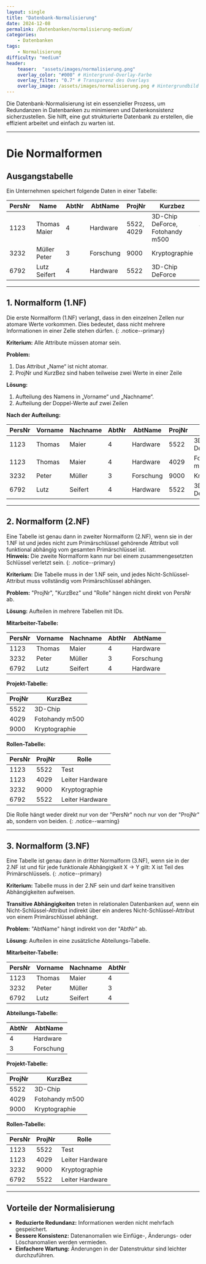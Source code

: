```yaml
---
layout: single
title: "Datenbank-Normalisierung"
date: 2024-12-08
permalink: /Datenbanken/normalisierung-medium/
categories:
    - Datenbanken
tags:
    - Normalisierung
difficulty: "medium"
header:
    teaser:  "assets/images/normalisierung.png"
    overlay_color: "#000" # Hintergrund-Overlay-Farbe
    overlay_filter: "0.7" # Transparenz des Overlays
    overlay_image: /assets/images/normalisierung.png # Hintergrundbild
---
```


Die Datenbank-Normalisierung ist ein essenzieller Prozess, um Redundanzen in Datenbanken zu minimieren und Datenkonsistenz sicherzustellen. Sie hilft, eine gut strukturierte Datenbank zu erstellen, die effizient arbeitet und einfach zu warten ist.

---

# Die Normalformen

## Ausgangstabelle
Ein Unternehmen speichert folgende Daten in einer Tabelle:

| PersNr | Name          | AbtNr | AbtName   | ProjNr | Kurzbez           | Rolle             |
|--------|---------------|-------|-----------|--------|-------------------|-------------------|
| 1123   | Thomas Maier  | 4     | Hardware  | 5522, 4029   | 3D-Chip DeForce, Fotohandy m500  | Test              |
| 3232   | Müller Peter  | 3     | Forschung | 9000   | Kryptographie     | Controll          |
| 6792   | Lutz Seifert  | 4     | Hardware  | 5522   | 3D-Chip DeForce   | Leiter Hardware   |

---

## 1. Normalform (1.NF)

Die erste Normalform (1.NF) verlangt, dass in den einzelnen Zellen nur atomare Werte
vorkommen. Dies bedeutet, dass nicht mehrere Informationen in einer Zelle stehen dürfen.
{: .notice--primary}

**Kriterium:** Alle Attribute müssen atomar sein.

**Problem:** 
1. Das Attribut „Name“ ist nicht atomar.
2. ProjNr und KurzBez sind haben teilweise zwei Werte in einer Zeile

**Lösung:** 
1. Aufteilung des Namens in „Vorname“ und „Nachname“.
2. Aufteilung der Doppel-Werte auf zwei Zeilen

**Nach der Aufteilung:**

| PersNr | Vorname | Nachname | AbtNr | AbtName   | ProjNr | Kurzbez           | Rolle             |
|--------|---------|----------|-------|-----------|--------|-------------------|-------------------|
| 1123   | Thomas  | Maier    | 4     | Hardware  | 5522   | 3D-Chip DeForce   | Test              |
| 1123   | Thomas  | Maier    | 4     | Hardware  | 4029   | Fotohandy m500    | Test              |
| 3232   | Peter   | Müller   | 3     | Forschung | 9000   | Kryptographie     | Controll          |
| 6792   | Lutz    | Seifert  | 4     | Hardware  | 5522   | 3D-Chip DeForce   | Leiter Hardware   |

---

## 2. Normalform (2.NF)

Eine Tabelle ist genau dann in zweiter Normalform (2.NF), wenn sie in der 1.NF ist und jedes nicht zum Primärschlüssel gehörende Attribut voll funktional abhängig vom gesamten Primärschlüssel ist.  
**Hinweis:** Die zweite Normalform kann nur bei einem zusammengesetzten Schlüssel verletzt sein.
{: .notice--primary}

**Kriterium:** Die Tabelle muss in der 1.NF sein, und jedes Nicht-Schlüssel-Attribut muss vollständig vom Primärschlüssel abhängen.

**Problem:** "ProjNr", "KurzBez" und "Rolle" hängen nicht direkt von PersNr ab.

**Lösung:** Aufteilen in mehrere Tabellen mit IDs.

**Mitarbeiter-Tabelle:**

| PersNr | Vorname | Nachname | AbtNr | AbtName   | 
|--------|---------|----------|-------|-----------|
| 1123   | Thomas  | Maier    | 4     | Hardware  | 
| 3232   | Peter   | Müller   | 3     | Forschung | 
| 6792   | Lutz    | Seifert  | 4     | Hardware  | 


**Projekt-Tabelle:**

| ProjNr   | KurzBez        |
|----------|----------------|
| 5522     | 3D-Chip        |
| 4029     | Fotohandy m500 |
| 9000     | Kryptographie  |

**Rollen-Tabelle:**

| PersNr | ProjNr  | Rolle           |
|--------|---------|-----------------|
| 1123   | 5522    | Test            |
| 1123   | 4029    | Leiter Hardware |
| 3232   | 9000    | Kryptographie   |
| 6792   | 5522    | Leiter Hardware |

Die Rolle hängt weder direkt nur von der "PersNr" noch nur von der "ProjNr" ab, sondern von beiden.
{: .notice--warning}

---

## 3. Normalform (3.NF)

Eine Tabelle ist genau dann in dritter Normalform (3.NF), wenn sie in der 2.NF ist und
für jede funktionale Abhängigkeit X → Y gilt: X ist Teil des Primärschlüssels.
{: .notice--primary}

**Kriterium:** Tabelle muss in der 2.NF sein und darf keine transitiven Abhängigkeiten aufweisen.

**Transitive Abhängigkeiten** treten in relationalen Datenbanken auf, wenn ein Nicht-Schlüssel-Attribut indirekt über ein anderes Nicht-Schlüssel-Attribut von einem Primärschlüssel abhängt.

**Problem:** "AbtName" hängt indirekt von der "AbtNr" ab.

**Lösung:** Aufteilen in eine zusätzliche Abteilungs-Tabelle.

**Mitarbeiter-Tabelle:**

| PersNr | Vorname | Nachname | AbtNr | 
|--------|---------|----------|-------|
| 1123   | Thomas  | Maier    | 4     | 
| 3232   | Peter   | Müller   | 3     | 
| 6792   | Lutz    | Seifert  | 4     | 

**Abteilungs-Tabelle:**

| AbtNr | AbtName   | 
|-------|-----------|
| 4     | Hardware  | 
| 3     | Forschung | 

**Projekt-Tabelle:**

| ProjNr   | KurzBez        |
|----------|----------------|
| 5522     | 3D-Chip        |
| 4029     | Fotohandy m500 |
| 9000     | Kryptographie  |

**Rollen-Tabelle:**

| PersNr | ProjNr  | Rolle           |
|--------|---------|-----------------|
| 1123   | 5522    | Test            |
| 1123   | 4029    | Leiter Hardware |
| 3232   | 9000    | Kryptographie   |
| 6792   | 5522    | Leiter Hardware |

---

## Vorteile der Normalisierung
- **Reduzierte Redundanz:** Informationen werden nicht mehrfach gespeichert.
- **Bessere Konsistenz:** Datenanomalien wie Einfüge-, Änderungs- oder Löschanomalien werden vermieden.
- **Einfachere Wartung:** Änderungen in der Datenstruktur sind leichter durchzuführen.